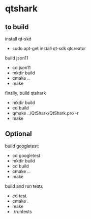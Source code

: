 # qtshark


to build
--------------------------
install qt-skd 

- sudo apt-get install qt-sdk qtcreator


build json11

- cd json11
- mkdir build
- cmake ..
- make


finally, build qtshark

- mkdir build
- cd build
- qmake ../QtShark/QtShark.pro -r
- make



Optional
-----------------------
build googletest:

- cd googletest
- mkdir build
- cd build
- cmake ..
- make


build and run tests

- cd test
- cmake . 
- make
- ./runtests
